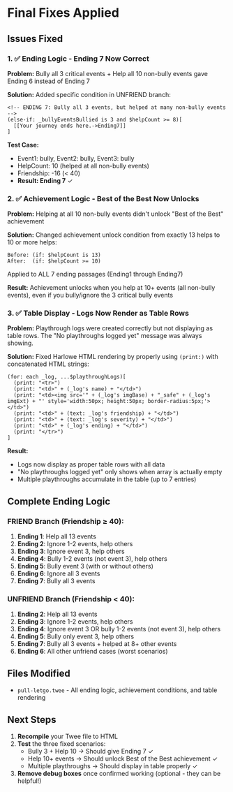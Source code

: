 # Final Fixes Applied

## Issues Fixed

### 1. ✅ Ending Logic - Ending 7 Now Correct
**Problem:** Bully all 3 critical events + Help all 10 non-bully events gave Ending 6 instead of Ending 7

**Solution:** Added specific condition in UNFRIEND branch:
```
<!-- ENDING 7: Bully all 3 events, but helped at many non-bully events -->
(else-if: _bullyEventsBullied is 3 and $helpCount >= 8)[
  [[Your journey ends here.->Ending7]]
]
```

**Test Case:**
- Event1: bully, Event2: bully, Event3: bully
- HelpCount: 10 (helped at all non-bully events)
- Friendship: -16 (< 40)
- **Result: Ending 7** ✓

### 2. ✅ Achievement Logic - Best of the Best Now Unlocks
**Problem:** Helping at all 10 non-bully events didn't unlock "Best of the Best" achievement

**Solution:** Changed achievement unlock condition from exactly 13 helps to 10 or more helps:
```
Before: (if: $helpCount is 13)
After:  (if: $helpCount >= 10)
```

Applied to ALL 7 ending passages (Ending1 through Ending7)

**Result:** Achievement unlocks when you help at 10+ events (all non-bully events), even if you bully/ignore the 3 critical bully events

### 3. ✅ Table Display - Logs Now Render as Table Rows
**Problem:** Playthrough logs were created correctly but not displaying as table rows. The "No playthroughs logged yet" message was always showing.

**Solution:** Fixed Harlowe HTML rendering by properly using `(print:)` with concatenated HTML strings:
```harlowe
(for: each _log, ...$playthroughLogs)[
  (print: "<tr>")
  (print: "<td>" + (_log's name) + "</td>")
  (print: "<td><img src='" + (_log's imgBase) + "_safe" + (_log's imgExt) + "' style='width:50px; height:50px; border-radius:5px;'></td>")
  (print: "<td>" + (text: _log's friendship) + "</td>")
  (print: "<td>" + (text: _log's severity) + "</td>")
  (print: "<td>" + (_log's ending) + "</td>")
  (print: "</tr>")
]
```

**Result:** 
- Logs now display as proper table rows with all data
- "No playthroughs logged yet" only shows when array is actually empty
- Multiple playthroughs accumulate in the table (up to 7 entries)

## Complete Ending Logic

### FRIEND Branch (Friendship ≥ 40):
1. **Ending 1**: Help all 13 events
2. **Ending 2**: Ignore 1-2 events, help others
3. **Ending 3**: Ignore event 3, help others
4. **Ending 4**: Bully 1-2 events (not event 3), help others
5. **Ending 5**: Bully event 3 (with or without others)
6. **Ending 6**: Ignore all 3 events
7. **Ending 7**: Bully all 3 events

### UNFRIEND Branch (Friendship < 40):
1. **Ending 2**: Help all 13 events
2. **Ending 3**: Ignore 1-2 events, help others
3. **Ending 4**: Ignore event 3 OR bully 1-2 events (not event 3), help others  
4. **Ending 5**: Bully only event 3, help others
5. **Ending 7**: Bully all 3 events + helped at 8+ other events
6. **Ending 6**: All other unfriend cases (worst scenarios)

## Files Modified
- `pull-letgo.twee` - All ending logic, achievement conditions, and table rendering

## Next Steps
1. **Recompile** your Twee file to HTML
2. **Test** the three fixed scenarios:
   - Bully 3 + Help 10 → Should give Ending 7 ✓
   - Help 10+ events → Should unlock Best of the Best achievement ✓
   - Multiple playthroughs → Should display in table properly ✓
3. **Remove debug boxes** once confirmed working (optional - they can be helpful!)
